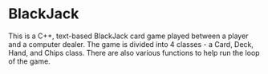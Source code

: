 # BlackJack
This is a C++, text-based BlackJack card game played between a player and a computer dealer. The game is divided into 4 classes - a Card, Deck, Hand, and Chips class. There are also various functions to help run the loop of the game.
